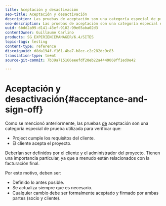 ```yaml
---
title: Aceptación y desactivación
seo-title: Aceptación y desactivación
description: Las pruebas de aceptación son una categoría especial de prueba utilizada para verificar que el proyecto cumple los requisitos del cliente y que el cliente acepta el proyecto
seo-description: Las pruebas de aceptación son una categoría especial de prueba utilizada para verificar que el proyecto cumple los requisitos del cliente y que el cliente acepta el proyecto
uuid: 6bdd2a99-d141-43ef-9102-99e65aba02d3
contentOwner: Guillaume Carlino
products: SG_EXPERIENCEMANAGER/6.4/SITES
topic-tags: testing
content-type: reference
discoiquuid: d8da194f-f161-4ba7-b8cc-c2c282dc9c83
translation-type: tm+mt
source-git-commit: 7b39a715166eeefdf20eb22a4449068ff1ed0e42

---
```



# Aceptación y desactivación{#acceptance-and-sign-off}

Como se mencionó anteriormente, las pruebas [de](/help/sites-developing/planning.md) aceptación son una categoría especial de prueba utilizada para verificar que:

* Project cumple los requisitos del cliente.
* El cliente acepta el proyecto.

Deberían ser definidos por el cliente y el administrador del proyecto. Tienen una importancia particular, ya que a menudo están relacionados con la facturación final.

Por este motivo, deben ser:

* Definido lo antes posible.
* Se actualiza siempre que es necesario.
* Cualquier cambio debe ser formalmente aceptado y firmado por ambas partes (socio y cliente).

